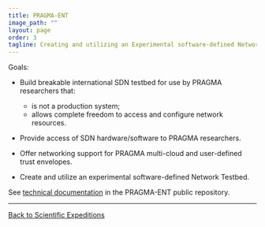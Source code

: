 ```yaml
---
title: PRAGMA-ENT 
image_path: ""
layout: page
order: 3
tagline: Creating and utilizing an Experimental software-defined Network Testbed
---
```


<span class="strongword">Goals:</span>

* Build breakable international SDN testbed for use by PRAGMA researchers that:

  * is not a production system;
  * allows complete freedom to access and configure network resources.<p>
  
  <p>

* Provide access of SDN hardware/software to PRAGMA researchers.

* Offer networking support for PRAGMA multi-cloud and user-defined trust envelopes.

* Create and utilize an experimental software-defined Network Testbed.

See [technical documentation][1] in the PRAGMA-ENT public repository.

[1]: https://github.com/pragmagrid/pragma_ent/wiki

<hr class="primary">
<p> <a href="/projects"> Back to Scientific Expeditions </a> </p>

